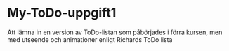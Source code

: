 # My-ToDo-uppgift1
Att lämna in en version av ToDo-listan som påbörjades i förra kursen, men med utseende och animationer enligt Richards ToDo lista
